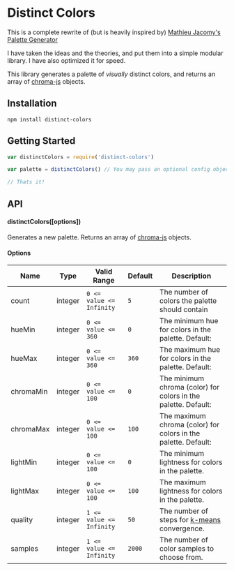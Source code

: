 # Distinct Colors

This is a complete rewrite of (but is heavily inspired by) [Mathieu Jacomy's](https://github.com/jacomyma) [Palette Generator](https://github.com/medialab/iwanthue/blob/master/js/libs/chroma.palette-gen.js)

I have taken the ideas and the theories, and put them into a simple modular library. I have also optimized it for speed.

This library generates a palette of *visually* distinct colors, and returns an array of [chroma-js](https://github.com/gka/chroma.js) objects.

## Installation

```
npm install distinct-colors
```

## Getting Started

```javascript
var distinctColors = require('distinct-colors')

var palette = distinctColors() // You may pass an optional config object

// Thats it!
```

## API

#### distinctColors([options])

Generates a new palette. Returns an array of [chroma-js](https://github.com/gka/chroma.js) objects.

#### Options

| Name | Type | Valid Range | Default | Description |
| --- | --- | --- | --- | --- |
| count | integer | `0 <= value <= Infinity` | `5` | The number of colors the palette should contain |
| hueMin | integer | `0 <= value <= 360` | `0` | The minimum hue for colors in the palette. Default: |
| hueMax | integer | `0 <= value <= 360` | `360` | The maximum hue for colors in the palette. Default: |
| chromaMin | integer | `0 <= value <= 100` | `0` | The minimum chroma (color) for colors in the palette. Default: |
| chromaMax | integer | `0 <= value <= 100` | `100` | The maximum chroma (color) for colors in the palette. Default: |
| lightMin | integer | `0 <= value <= 100` | `0` | The minimum lightness for colors in the palette. |
| lightMax | integer | `0 <= value <= 100` | `100` | The maximum lightness for colors in the palette. |
| quality | integer | `1 <= value <= Infinity` | `50` | The number of steps for [k-means](https://en.wikipedia.org/wiki/K-means_clustering) convergence. |
| samples | integer | `1 <= value <= Infinity` | `2000` | The number of color samples to choose from. |
